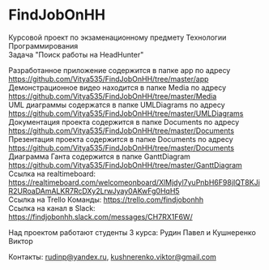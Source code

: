 # FindJobOnHH

Курсовой проект по экзаменационному предмету Технологии Программирования
<br />
Задача "Поиск работы на HeadHunter"

Разработанное приложение содержится в папке app по адресу
https://github.com/Vitya535/FindJobOnHH/tree/master/app
<br />
Демонстрационное видео находится в папке Media по адресу
https://github.com/Vitya535/FindJobOnHH/tree/master/Media
<br />
UML диаграммы содержатся в папке UMLDiagrams по адресу
https://github.com/Vitya535/FindJobOnHH/tree/master/UMLDiagrams
<br />
Документация проекта содержится в папке Documents по адресу
https://github.com/Vitya535/FindJobOnHH/tree/master/Documents
<br />
Презентация проекта содержится в папке Documents по адресу
https://github.com/Vitya535/FindJobOnHH/tree/master/Documents
<br />
Диаграмма Ганта содержится в папке GanttDiagram
<br />
https://github.com/Vitya535/FindJobOnHH/tree/master/GanttDiagram
<br />
Ссылка на realtimeboard: https://realtimeboard.com/welcomeonboard/XlMjdyl7yuPnbH6F98jIQT8KJiR2URoaDAmALKR7RcDXy2LrwJyay0AKwFg0HqH5
<br />
Ссылка на Trello Команды: https://trello.com/findjobonhh
<br />
Ссылка на канал в Slack: https://findjobonhh.slack.com/messages/CH7RX1F6W/

Над проектом работают студенты 3 курса: Рудин Павел и Кушнеренко Виктор

Контакты: rudinp@yandex.ru, kushnerenko.viktor@gmail.com
